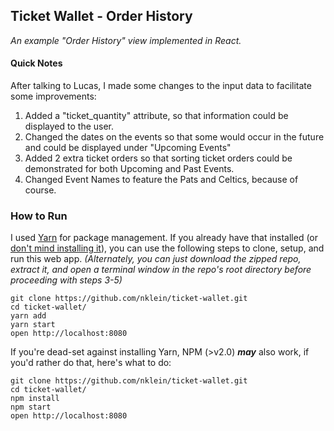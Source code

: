## Ticket Wallet - Order History

_An example "Order History" view implemented in React._

#### Quick Notes
After talking to Lucas, I made some changes to the input data to facilitate some improvements:

 1. Added a "ticket_quantity" attribute, so that information could be displayed to the user.
 2. Changed the dates on the events so that some would occur in the future and could be displayed under "Upcoming Events"
 3. Added 2 extra ticket orders so that sorting ticket orders could be demonstrated for both Upcoming and Past Events.
 4. Changed Event Names to feature the Pats and Celtics, because of course.

### How to Run

I used [Yarn](https://yarnpkg.com/) for package management. If you already have that installed (or [don't mind installing it](https://yarnpkg.com/lang/en/docs/install/)), you can use the following steps to clone, setup, and run this web app.
_(Alternately, you can just download the zipped repo, extract it, and open a terminal window in the repo's root directory before proceeding with steps 3-5)_
```
git clone https://github.com/nklein/ticket-wallet.git
cd ticket-wallet/
yarn add
yarn start
open http://localhost:8080
```


If you're dead-set against installing Yarn, NPM (>v2.0) _**may**_ also work, if you'd rather do that, here's what to do:
```
git clone https://github.com/nklein/ticket-wallet.git
cd ticket-wallet/
npm install
npm start
open http://localhost:8080
```
